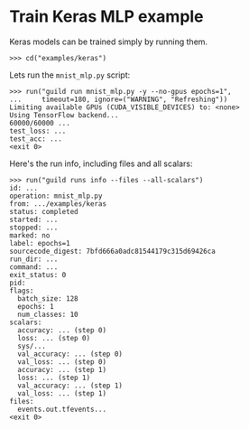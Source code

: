 # Train Keras MLP example

Keras models can be trained simply by running them.

    >>> cd("examples/keras")

Lets run the `mnist_mlp.py` script:

    >>> run("guild run mnist_mlp.py -y --no-gpus epochs=1",
    ...     timeout=180, ignore=("WARNING", "Refreshing"))
    Limiting available GPUs (CUDA_VISIBLE_DEVICES) to: <none>
    Using TensorFlow backend...
    60000/60000 ...
    test_loss: ...
    test_acc: ...
    <exit 0>

Here's the run info, including files and all scalars:

    >>> run("guild runs info --files --all-scalars")
    id: ...
    operation: mnist_mlp.py
    from: .../examples/keras
    status: completed
    started: ...
    stopped: ...
    marked: no
    label: epochs=1
    sourcecode_digest: 7bfd666a0adc81544179c315d69426ca
    run_dir: ...
    command: ...
    exit_status: 0
    pid:
    flags:
      batch_size: 128
      epochs: 1
      num_classes: 10
    scalars:
      accuracy: ... (step 0)
      loss: ... (step 0)
      sys/...
      val_accuracy: ... (step 0)
      val_loss: ... (step 0)
      accuracy: ... (step 1)
      loss: ... (step 1)
      val_accuracy: ... (step 1)
      val_loss: ... (step 1)
    files:
      events.out.tfevents...
    <exit 0>
